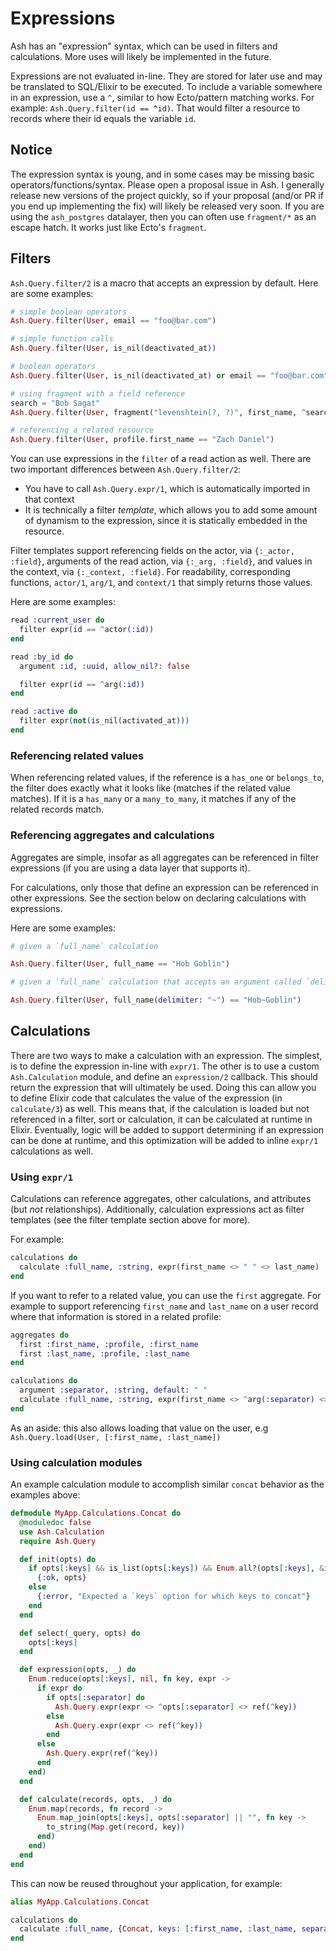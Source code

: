 # Expressions

Ash has an "expression" syntax, which can be used in filters and calculations. More uses will likely be implemented in the future.

Expressions are not evaluated in-line. They are stored for later use and may be translated to SQL/Elixir to be executed. To include a variable somewhere in an expression, use a `^`, similar to how Ecto/pattern matching works. For example: `Ash.Query.filter(id == ^id)`. That would filter a resource to records where their id equals the variable `id`.

## Notice

The expression syntax is young, and in some cases may be missing basic operators/functions/syntax.
Please open a proposal issue in Ash. I generally release new versions of the project quickly, so if your proposal (and/or PR if you end up implementing the fix) will likely be released very soon. If you are using the `ash_postgres` datalayer, then you can often use `fragment/*` as an escape hatch. It works just like Ecto's `fragment`.

## Filters

`Ash.Query.filter/2` is a macro that accepts an expression by default. Here are some examples:

```elixir
# simple boolean operators
Ash.Query.filter(User, email == "foo@bar.com")

# simple function calls
Ash.Query.filter(User, is_nil(deactivated_at))

# boolean operators
Ash.Query.filter(User, is_nil(deactivated_at) or email == "foo@bar.com")

# using fragment with a field reference
search = "Bob Sagat"
Ash.Query.filter(User, fragment("levenshtein(?, ?)", first_name, ^search))

# referencing a related resource
Ash.Query.filter(User, profile.first_name == "Zach Daniel")
```

You can use expressions in the `filter` of a read action as well. There are two important differences between `Ash.Query.filter/2`:

* You have to call `Ash.Query.expr/1`, which is automatically imported in that context
* It is technically a filter *template*, which allows you to add some amount of dynamism to the expression, since it is statically embedded in the resource.

Filter templates support referencing fields on the actor, via `{:_actor, :field}`, arguments of the read action, via `{:_arg, :field}`, and values in the context, via `{:_context, :field}`. For readability, corresponding functions, `actor/1`, `arg/1`, and `context/1` that simply returns those values.

Here are some examples:

```elixir
read :current_user do
  filter expr(id == ^actor(:id))
end

read :by_id do
  argument :id, :uuid, allow_nil?: false

  filter expr(id == ^arg(:id))
end

read :active do
  filter expr(not(is_nil(activated_at)))
end
```

### Referencing related values

When referencing related values, if the reference is a `has_one` or `belongs_to`, the filter does exactly what it looks like (matches if the related value matches). If it is a `has_many` or a `many_to_many`, it matches if any of the related records match.


### Referencing aggregates and calculations

Aggregates are simple, insofar as all aggregates can be referenced in filter expressions (if you are using a data layer that supports it).

For calculations, only those that define an expression can be referenced in other expressions.  See the section below on declaring calculations with expressions. 

Here are some examples:

```elixir
# given a `full_name` calculation

Ash.Query.filter(User, full_name == "Hob Goblin")

# given a `full_name` calculation that accepts an argument called `delimiter`

Ash.Query.filter(User, full_name(delimiter: "~") == "Hob~Goblin")
```

## Calculations

There are two ways to make a calculation with an expression. The simplest, is to define the expression in-line with `expr/1`. The other is to use a custom `Ash.Calculation` module, and define an `expression/2` callback. This should return the expression that will ultimately be used. Doing this can allow you to define Elixir code that calculates the value of the expression (in `calculate/3`) as well. This means that, if the calculation is loaded but not referenced in a filter, sort or calculation, it can be calculated at runtime in Elixir. Eventually, logic will be added to support determining if an expression can be done at runtime, and this optimization will be added to inline `expr/1` calculations as well.

### Using `expr/1`

 Calculations can reference aggregates, other calculations, and attributes (but *not* relationships).
 Additionally, calculation expressions act as filter templates (see the filter template section above for more).

 For example:

```elixir
calculations do
  calculate :full_name, :string, expr(first_name <> " " <> last_name)
end
```

If you want to refer to a related value, you can use the `first` aggregate. For example to support referencing `first_name` and `last_name` on a user record where that information is stored in a related profile:

```elixir
aggregates do
  first :first_name, :profile, :first_name
  first :last_name, :profile, :last_name
end

calculations do
  argument :separator, :string, default: " "
  calculate :full_name, :string, expr(first_name <> ^arg(:separator) <> last_name)
end
```

As an aside: this also allows loading that value on the user, e.g `Ash.Query.load(User, [:first_name, :last_name])`


### Using calculation modules

An example calculation module to accomplish similar `concat` behavior as the examples above:

```elixir
defmodule MyApp.Calculations.Concat do
  @moduledoc false
  use Ash.Calculation
  require Ash.Query

  def init(opts) do
    if opts[:keys] && is_list(opts[:keys]) && Enum.all?(opts[:keys], &is_atom/1) do
      {:ok, opts}
    else
      {:error, "Expected a `keys` option for which keys to concat"}
    end
  end

  def select(_query, opts) do
    opts[:keys]
  end

  def expression(opts, _) do
    Enum.reduce(opts[:keys], nil, fn key, expr ->
      if expr do
        if opts[:separator] do
          Ash.Query.expr(expr <> ^opts[:separator] <> ref(^key))
        else
          Ash.Query.expr(expr <> ref(^key))
        end
      else
        Ash.Query.expr(ref(^key))
      end
    end)
  end

  def calculate(records, opts, _) do
    Enum.map(records, fn record ->
      Enum.map_join(opts[:keys], opts[:separator] || "", fn key ->
        to_string(Map.get(record, key))
      end)
    end)
  end
end
```

This can now be reused throughout your application, for example:

```elixir
alias MyApp.Calculations.Concat

calculations do
  calculate :full_name, {Concat, keys: [:first_name, :last_name, separator: " "]}
end
```
